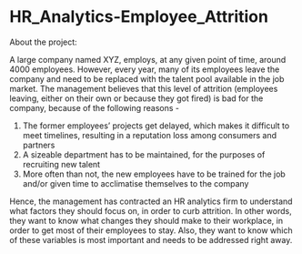 # HR_Analytics-Employee_Attrition
About the project:

A large company named XYZ, employs, at any given point of time, around 4000 employees. However, every
year, many of its employees leave the company and need to be replaced with the talent pool available in the job
market. The management believes that this level of attrition (employees leaving, either on their own or because
they got fired) is bad for the company, because of the following reasons -
1. The former employees’ projects get delayed, which makes it difficult to meet timelines, resulting in a
reputation loss among consumers and partners
2. A sizeable department has to be maintained, for the purposes of recruiting new talent
3. More often than not, the new employees have to be trained for the job and/or given time to acclimatise
themselves to the company

Hence, the management has contracted an HR analytics firm to understand what factors they should focus on, in
order to curb attrition. In other words, they want to know what changes they should make to their workplace, in
order to get most of their employees to stay. Also, they want to know which of these variables is most important
and needs to be addressed right away.
